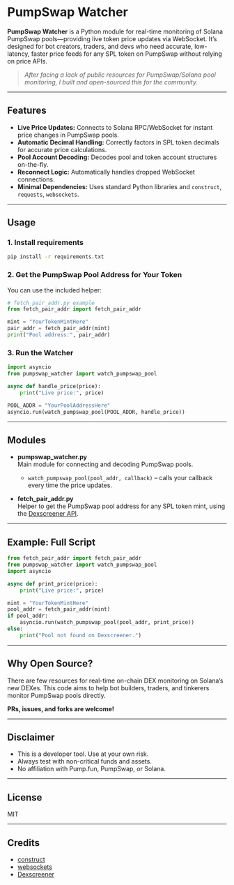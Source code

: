 # PumpSwap Watcher

**PumpSwap Watcher** is a Python module for real-time monitoring of Solana PumpSwap pools—providing live token price updates via WebSocket. It’s designed for bot creators, traders, and devs who need accurate, low-latency, faster price feeds for any SPL token on PumpSwap without relying on price APIs.

> _After facing a lack of public resources for PumpSwap/Solana pool monitoring, I built and open-sourced this for the community._

---

## Features

- **Live Price Updates:** Connects to Solana RPC/WebSocket for instant price changes in PumpSwap pools.
- **Automatic Decimal Handling:** Correctly factors in SPL token decimals for accurate price calculations.
- **Pool Account Decoding:** Decodes pool and token account structures on-the-fly.
- **Reconnect Logic:** Automatically handles dropped WebSocket connections.
- **Minimal Dependencies:** Uses standard Python libraries and `construct`, `requests`, `websockets`.

---

## Usage

### 1. Install requirements

```bash
pip install -r requirements.txt
```

### 2. Get the PumpSwap Pool Address for Your Token

You can use the included helper:

```python
# fetch_pair_addr.py example
from fetch_pair_addr import fetch_pair_addr

mint = "YourTokenMintHere"
pair_addr = fetch_pair_addr(mint)
print("Pool address:", pair_addr)
```

### 3. Run the Watcher

```python
import asyncio
from pumpswap_watcher import watch_pumpswap_pool

async def handle_price(price):
    print("Live price:", price)

POOL_ADDR = "YourPoolAddressHere"
asyncio.run(watch_pumpswap_pool(POOL_ADDR, handle_price))
```

---

## Modules

- **pumpswap_watcher.py**  
  Main module for connecting and decoding PumpSwap pools.  
  - `watch_pumpswap_pool(pool_addr, callback)` – calls your callback every time the price updates.

- **fetch_pair_addr.py**  
  Helper to get the PumpSwap pool address for any SPL token mint, using the [Dexscreener API](https://api.dexscreener.com/).

---

## Example: Full Script

```python
from fetch_pair_addr import fetch_pair_addr
from pumpswap_watcher import watch_pumpswap_pool
import asyncio

async def print_price(price):
    print("Live price:", price)

mint = "YourTokenMintHere"
pool_addr = fetch_pair_addr(mint)
if pool_addr:
    asyncio.run(watch_pumpswap_pool(pool_addr, print_price))
else:
    print("Pool not found on Dexscreener.")
```

---

## Why Open Source?

There are few resources for real-time on-chain DEX monitoring on Solana’s new DEXes. This code aims to help bot builders, traders, and tinkerers monitor PumpSwap pools directly.

**PRs, issues, and forks are welcome!**

---

## Disclaimer

- This is a developer tool. Use at your own risk.
- Always test with non-critical funds and assets.
- No affiliation with Pump.fun, PumpSwap, or Solana.

---

## License

MIT

---

## Credits

- [construct](https://construct.readthedocs.io/)
- [websockets](https://websockets.readthedocs.io/)
- [Dexscreener](https://dexscreener.com/)
